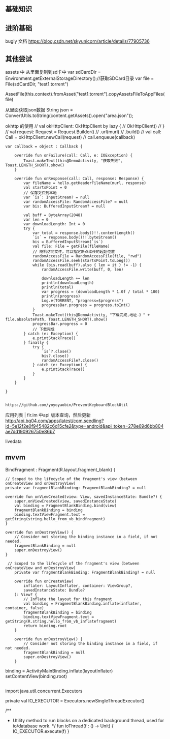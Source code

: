 ## 基础知识



## 进阶基础
bugly 文档
https://blog.csdn.net/skyunicorn/article/details/77905736

## 其他尝试

assets 中
从里面复制到sd卡中
var sdCardDir = Environment.getExternalStorageDirectory();//获取SDCard目录
var file = File(sdCardDir, "test1.torrent")

AssetFile(this.context).fromAsset("test1.torrent").copyAssetsFileToAppFiles(file)

从里面获取json数据
String json = ConvertUtils.toString(content.getAssets().open("area.json"));


okhttp 的使用
//    val okHttpClient: OkHttpClient by lazy {
//        OkHttpClient()
//    }
//            val request: Request = Request.Builder()
//                    .url(murl)
//                    .build()
//            val call: Call = okHttpClient.newCall(request)
//            call.enqueue(callback)


    var callback = object : Callback {

        override fun onFailure(call: Call, e: IOException) {
            Toast.makeText(this@DemoActivity, "获取失败", Toast.LENGTH_SHORT).show()
        }

        override fun onResponse(call: Call, response: Response) {
            var fileName = hello.getHeaderFileName(murl, response)
            val startsPoint = 0
            // 保存文件到本地
            var `is`: InputStream? = null
            var randomAccessFile: RandomAccessFile? = null
            var bis: BufferedInputStream? = null

            val buff = ByteArray(2048)
            var len = 0
            var downloadLength: Int = 0
            try {
                var total = response.body()!!.contentLength()
                `is` = response.body()!!.byteStream()
                bis = BufferedInputStream(`is`)
                val file: File = getFile(fileName)
                // 随机访问文件，可以指定断点续传的起始位置
                randomAccessFile = RandomAccessFile(file, "rwd")
                randomAccessFile.seek(startsPoint.toLong())
                while (bis.read(buff).also { len = it } != -1) {
                    randomAccessFile.write(buff, 0, len)

                    downloadLength += len
                    println(downloadLength)
                    println(total)
                    var progress = (downloadLength * 1.0f / total * 100)
                    println(progress)
                    Log.e(TORRENT, "progress=$progress")
                    progressBar.progress = progress.toInt()
                }
                Toast.makeText(this@DemoActivity, "下载完成,地址-》" + file.absolutePath, Toast.LENGTH_SHORT).show()
                progressBar.progress = 0
                // 下载完成
            } catch (e: Exception) {
                e.printStackTrace()
            } finally {
                try {
                    `is`?.close()
                    bis?.close()
                    randomAccessFile?.close()
                } catch (e: Exception) {
                    e.printStackTrace()
                }
            }
        }

    }
    
    
    https://github.com/yoyoyaobin/PreventKeyboardBlockUtil

应用列表 | fir.im 中api 版本查询，然后更新
http://api.bq04.com/apps/latest/com.seedling?id=5e12f2e0f945482c6d15cfe2&type=android&api_token=278e69d6bb804ae7dd190926750e86b7

livedata
## mvvm

 BindFragment : Fragment(R.layout.fragment_blank) {

    // Scoped to the lifecycle of the fragment's view (between onCreateView and onDestroyView)
    private var fragmentBlankBinding: FragmentBlankBinding? = null

    override fun onViewCreated(view: View, savedInstanceState: Bundle?) {
        super.onViewCreated(view, savedInstanceState)
        val binding = FragmentBlankBinding.bind(view)
        fragmentBlankBinding = binding
        binding.textViewFragment.text = getString(string.hello_from_vb_bindfragment)
    }

    override fun onDestroyView() {
        // Consider not storing the binding instance in a field, if not needed.
        fragmentBlankBinding = null
        super.onDestroyView()
    }

     // Scoped to the lifecycle of the fragment's view (between onCreateView and onDestroyView)
        private var fragmentBlankBinding: FragmentBlankBinding? = null

        override fun onCreateView(
            inflater: LayoutInflater, container: ViewGroup?,
            savedInstanceState: Bundle?
        ): View? {
            // Inflate the layout for this fragment
            val binding = FragmentBlankBinding.inflate(inflater, container, false)
            fragmentBlankBinding = binding
            binding.textViewFragment.text = getString(R.string.hello_from_vb_inflatefragment)
            return binding.root
        }

        override fun onDestroyView() {
            // Consider not storing the binding instance in a field, if not needed.
            fragmentBlankBinding = null
            super.onDestroyView()
        }

  binding = ActivityMainBinding.inflate(layoutInflater)
        setContentView(binding.root)


 ##

 import java.util.concurrent.Executors

 private val IO_EXECUTOR = Executors.newSingleThreadExecutor()

 /**
  * Utility method to run blocks on a dedicated background thread, used for io/database work.
  */
 fun ioThread(f : () -> Unit) {
     IO_EXECUTOR.execute(f)
 }


#